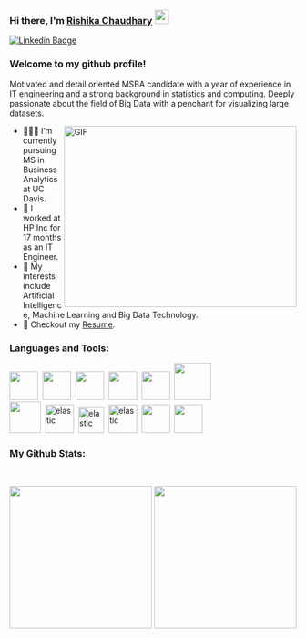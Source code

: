 

### Hi there, I'm <a href="https://gkassym.netlify.app" target="_blank">Rishika Chaudhary</a> <img src="https://media.giphy.com/media/hvRJCLFzcasrR4ia7z/giphy.gif" width="25px">

[![Linkedin Badge](https://img.shields.io/badge/-LinkedIn-0e76a8?style=flat-square&logo=Linkedin&logoColor=white)](https://www.linkedin.com/in/rishikachaudhary21/)
<!-- [![Kaggle Badge](https://img.shields.io/badge/Kaggle-20BEFF?style=flat-square&logo=Kaggle&logoColor=white)](https://www.kaggle.com/rishikachaudhary)
[![Instagram Badge](https://img.shields.io/badge/-Instagram-e4405f?style=flat-square&logo=Instagram&logoColor=white)](https://www.instagram.com/rishikachaudhary/)
[![Facebook Badge](https://img.shields.io/badge/Facebook-1877F2?style=flat-square&logo=Facebook&logoColor=white)](https://www.facebook.com/rishika.chaudhary.12) -->
### Welcome to my github profile! &nbsp;

Motivated and detail oriented MSBA candidate with a year of experience in IT engineering and a strong background in statistics and computing. Deeply passionate about the field of Big Data with a penchant for visualizing large datasets.


<img align="right" alt="GIF" src="https://github.com/Gapur/Gapur/blob/master/coding.gif?raw=true" width="408" height="318" />
<!--
**rc754/rc754** is a ✨ _special_ ✨ repository because its `README.md` (this file) appears on your GitHub profile.
-
Here are some ideas to get you started:
- 🔭 I’m currently working on  **Competitive Programming**c
- 🔭 I’m currently working on 
- 🌱 I’m currently learning ...
- 👯 I’m looking to collaborate on ...
- 🤔 I’m looking for help with ...
- 💬 Ask me about ...
- 📫 How to reach me: ...
- 😄 Pronouns: ...
- ⚡ Fun fact: ...
-->

- 👨🏻‍💻 I’m currently pursuing MS in Business Analytics at UC Davis.
- 🚀 I worked at HP Inc for 17 months as an IT Engineer.
- 🌱 My interests include Artificial Intelligence, Machine Learning and Big Data Technology.
- 📝 Checkout my [Resume](https://drive.google.com/file/d/1LeLgD_jKMOnLXlR27PKHJUsVGhvqSB7M/view?usp=sharing).


### Languages and Tools:
<p align="left">
  
  <span><img src="https://cdn.jsdelivr.net/gh/devicons/devicon@latest/icons/python/python-original.svg" width="50px"></span>&nbsp;
  <span><img src="https://cdn.jsdelivr.net/gh/devicons/devicon@latest/icons/r/r-original.svg" width="50px"></span>&nbsp;
  <span><img src="https://cdn.jsdelivr.net/gh/devicons/devicon@latest/icons/matlab/matlab-original.svg" width="50px"></span>&nbsp;
  <span><img src="https://cdn.jsdelivr.net/gh/devicons/devicon@latest/icons/cplusplus/cplusplus-original.svg" width="50px"></span>&nbsp;
  <span><img src="https://cdn.jsdelivr.net/gh/devicons/devicon@latest/icons/c/c-original.svg" width="50px"></span>&nbsp;
  <span><img src="https://www.vectorlogo.zone/logos/java/java-icon.svg" width="65px"></span>&nbsp;
  <br>
  <span><img src="https://cdn.jsdelivr.net/gh/devicons/devicon@latest/icons/mysql/mysql-original.svg" width="55px"></span>&nbsp;
  <span><img src="https://www.vectorlogo.zone/logos/elastic/elastic-icon.svg" alt="elastic" width="50px"/></span>&nbsp;
  <span><img src="https://www.vectorlogo.zone/logos/sas/sas-icon.svg" alt="elastic" width="45px"/></span>&nbsp;
  <span><img src="https://www.vectorlogo.zone/logos/gnu_bash/gnu_bash-icon.svg" alt="elastic" width="50px"/></span>&nbsp;
  <span><img src="https://www.vectorlogo.zone/logos/microsoft_powerbi/microsoft_powerbi-icon.svg" width="50px"/></span>&nbsp;
  <span><img src="https://cdn.jsdelivr.net/gh/devicons/devicon@latest/icons/html5/html5-original.svg" width="50px"></span>&nbsp;

### My Github Stats:
<br>
<p align = "center">
<img height = "250rem" src = "https://github-readme-stats.vercel.app/api?username=rc754&show_icons=true&include_all_commits=true&count_private=true&line_height=40">
<img height = "250rem" src = "https://github-readme-stats.vercel.app/api/top-langs/?username=rc754">
</p>
